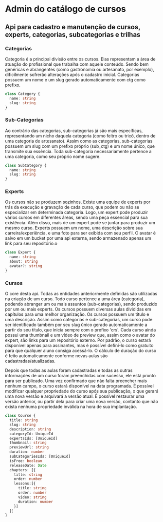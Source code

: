 # Admin do catálogo de cursos

## Api para cadastro e manutenção de cursos, experts, categorias, subcategorias e trilhas 


### Categorias
Categoria é a principal divisão entre os cursos. Elas representam a área de atuação do profissional 
que trabalha com aquele conteúdo. Sendo bem genéricas e abrangentes (como gastronomia ou artesanato, por exemplo),
dificilmente sofrerão alterações após o cadastro inicial. Categorias possuem um nome e um slug gerado 
automaticamente com ctg como prefixo.
```typescript
class Category {
  name: string
  slug: string
}
```

### Sub-Categorias
Ao contrário das categorias, sub-categorias já são mais específicas, representando um nicho daquela categoria 
(como feltro ou tricô, dentro de uma categoria de artesanato). Assim como as categorias, sub-categorias possuem
um slug com um prefixo próprio (sub_ctg) e um nome único, que transmite sua essência. Toda sub-categoria
necessariamente pertence a uma categoria, como seu próprio nome sugere.
```typescript
class SubCategory {
  name: string
  slug: string
}
```
### Experts
Os cursos não se produzem sozinhos. Existe uma equipe de experts por trás da execução e gravação de cada
curso, que podem ou não se especializar em determinada categoria. Logo, um expert pode produzir vários cursos
em diferentes áreas, sendo uma peça essencial para sua existência. Além disso, mais de um expert pode se juntar
para produzir um mesmo curso. Experts possuem um nome, uma descrição sobre sua carreira/experiência, e uma foto
para ser exibida com seu perfil. O avatar é salvo em um bucket por uma api externa, sendo armazenado apenas um link para seu repositório.o 
```typescript
class Expert {
  name: string
  about: string
  avatar?: string
}
```
### Cursos
O core desta api. Todas as entidades anteriormente definidas são utilizadas na criação de um curso. Todo curso 
pertence a uma área (categoria), podendo abranger um ou mais assuntos (sub-categorias), sendo produzido por um
ou mais experts. Os cursos possuem diversas aulas divididas em capítulos para uma melhor organização. Os cursos
possuem um título e uma descrição. Assim como categorias e sub-categorias, um curso pode ser identificado também 
por seu slug único gerado automaticamente a partir do seu título, que inicia sempre com o prefixo 'crs'.
Cada curso ainda possui uma thumbnail e um vídeo de preview que, assim como o avatar do expert, são links 
para um repositório externo. Por padrão, o curso estará disponível apenas para assinantes, mas é possível definí-lo
como gratuito para que qualquer aluno consiga acessá-lo. O cálculo de duração do curso é feito automaticamente conforme
novas aulas são cadastradas/atualizadas.

Depois que todas as aulas foram cadastradas e todas as outras informações de um curso foram preenchidas com sucesso, 
ele está pronto para ser publicado. Uma vez confirmado que não falta preencher mais nenhum campo, o curso estará 
disponível na data programada. É possível modificar qualquer propriedade do curso após sua publicação, o que
gerará uma nova versão e arquivará a versão atual. É possível restaurar uma versão anterior, ou partir dela 
para criar uma nova versão, contanto que não exista nenhuma propriedade inválida na hora de sua implantação.
```typescript
class Course {
  title: string
  slug: string
  description: string 
  categoryId: UniqueId
  expertsIds: [UniqueId]
  thumbnail: string 
  previewUrl: string 
  duration: number 
  subCategoriesIds: [UniqueId]
  isFree: boolean
  releaseDate: Date 
  chapters: [{ 
    title: string
    order: number
    lessons:[{
      title: string
      order: number
      video: string
      duration: number
    }]
  }]
}
```
